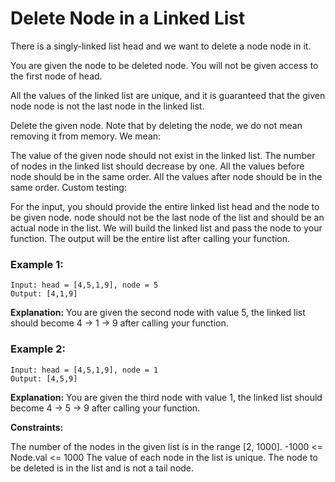 # Delete Node in a Linked List

There is a singly-linked list head and we want to delete a node node in it.

You are given the node to be deleted node. You will not be given access to the first node of head.

All the values of the linked list are unique, and it is guaranteed that the given node node is not the last node in the linked list.

Delete the given node. Note that by deleting the node, we do not mean removing it from memory. We mean:

The value of the given node should not exist in the linked list.
The number of nodes in the linked list should decrease by one.
All the values before node should be in the same order.
All the values after node should be in the same order.
Custom testing:

For the input, you should provide the entire linked list head and the node to be given node. node should not be the last node of the list and should be an actual node in the list.
We will build the linked list and pass the node to your function.
The output will be the entire list after calling your function.
 

### Example 1:

```
Input: head = [4,5,1,9], node = 5
Output: [4,1,9]
```
**Explanation:** You are given the second node with value 5, the linked list should become 4 -> 1 -> 9 after calling your function.

### Example 2:

```
Input: head = [4,5,1,9], node = 1
Output: [4,5,9]
```
**Explanation:** You are given the third node with value 1, the linked list should become 4 -> 5 -> 9 after calling your function.
 

**Constraints:**

The number of the nodes in the given list is in the range [2, 1000].
-1000 <= Node.val <= 1000
The value of each node in the list is unique.
The node to be deleted is in the list and is not a tail node.
